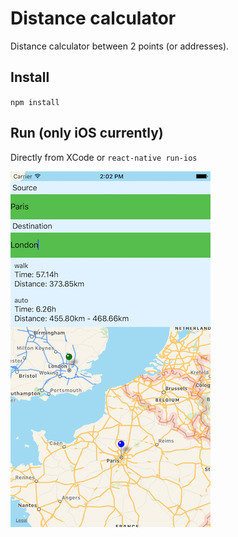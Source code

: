 # Distance calculator

Distance calculator between 2 points (or addresses).

## Install
`npm install`

## Run (only iOS currently)
Directly from XCode or `react-native run-ios`

<img src="https://raw.githubusercontent.com/34x/distance-calc/master/screen.png" />